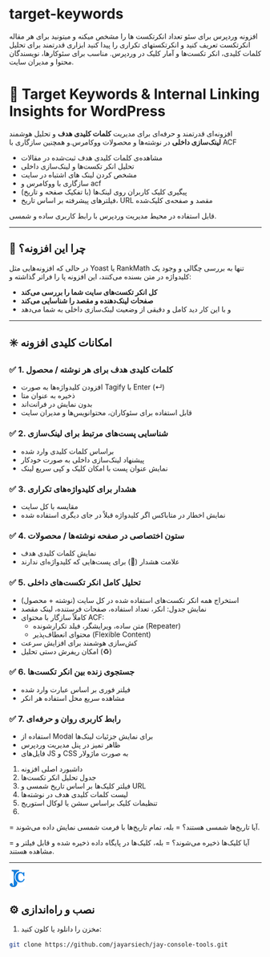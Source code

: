 # target-keywords
افزونه وردپرس برای سئو تعداد انکرتکست ها را مشخص میکنه و میتونید برای هر مقاله انکرتکست تعریف کنید و انکرتکستهای تکراری را پیدا کنید
ابزاری قدرتمند برای تحلیل کلمات کلیدی، انکر تکست‌ها و آمار کلیک در وردپرس. مناسب برای سئوکارها، نویسندگان محتوا و مدیران سایت.

# 🎯 Target Keywords & Internal Linking Insights for WordPress

افزونه‌ای قدرتمند و حرفه‌ای برای مدیریت **کلمات کلیدی هدف** و تحلیل هوشمند **لینک‌سازی داخلی** در نوشته‌ها و محصولات ووکامرس.و همچنین سازگاری با ACF
- مشاهده‌ی کلمات کلیدی هدف ثبت‌شده در مقالات
- تحلیل انکر تکست‌ها و لینک‌سازی داخلی
- مشخص کردن لینک های اشتباه در سایت
- سازگاری با ووکامرس و acf
- پیگیری کلیک کاربران روی لینک‌ها (با تفکیک صفحه و تاریخ)
- فیلترهای پیشرفته بر اساس تاریخ، URL مقصد و صفحه‌ی کلیک‌شده

قابل استفاده در محیط مدیریت وردپرس با رابط کاربری ساده و شمسی.

---

## 🚀 چرا این افزونه؟

در حالی که افزونه‌هایی مثل Yoast یا RankMath تنها به بررسی چگالی و وجود یک کلیدواژه در متن بسنده می‌کنند، این افزونه پا را فراتر گذاشته و:
- **کل انکر تکست‌های سایت شما را بررسی می‌کند**
- **صفحات لینک‌دهنده و مقصد را شناسایی می‌کند**
- و با این کار دید کامل و دقیقی از وضعیت لینک‌سازی داخلی به شما می‌دهد

---

## ✳️ امکانات کلیدی افزونه

### ✅ 1. کلمات کلیدی هدف برای هر نوشته / محصول
- افزودن کلیدواژه‌ها به صورت Tagify با Enter (↵)
- ذخیره به عنوان متا
- بدون نمایش در فرانت‌اند
- قابل استفاده برای سئوکاران، محتوانویس‌ها و مدیران سایت

### ✅ 2. شناسایی پست‌های مرتبط برای لینک‌سازی
- براساس کلمات کلیدی وارد شده
- پیشنهاد لینک‌سازی داخلی به صورت خودکار
- نمایش عنوان پست با امکان کلیک و کپی سریع لینک

### ✅ 3. هشدار برای کلیدواژه‌های تکراری
- مقایسه با کل سایت
- نمایش اخطار در متاباکس اگر کلیدواژه قبلاً در جای دیگری استفاده شده

### ✅ 4. ستون اختصاصی در صفحه نوشته‌ها / محصولات
- نمایش کلمات کلیدی هدف
- علامت هشدار (🔴) برای پست‌هایی که کلیدواژه‌ای ندارند

### ✅ 5. تحلیل کامل انکر تکست‌های داخلی
- استخراج همه انکر تکست‌های استفاده شده در کل سایت (نوشته + محصول)
- نمایش جدول: انکر، تعداد استفاده، صفحات فرستنده، لینک مقصد
- کاملاً سازگار با محتوای ACF:
  - متن ساده، ویرایشگر، فیلد تکرارشونده (Repeater)
  - محتوای انعطاف‌پذیر (Flexible Content)
- کش‌سازی هوشمند برای افزایش سرعت
- امکان ریفرش دستی تحلیل (♻️)

### ✅ 6. جستجوی زنده بین انکر تکست‌ها
- فیلتر فوری بر اساس عبارت وارد شده
- مشاهده سریع محل استفاده هر انکر

### ✅ 7. رابط کاربری روان و حرفه‌ای
- استفاده از Modal برای نمایش جزئیات لینک‌ها
- ظاهر تمیز در پنل مدیریت وردپرس
- فایل‌های JS و CSS به صورت ماژولار


1. داشبورد اصلی افزونه
2. جدول تحلیل انکر تکست‌ها
3. فیلتر کلیک‌ها بر اساس تاریخ شمسی و URL
4. لیست کلمات کلیدی هدف در نوشته‌ها
5. تنظیمات کلیک براساس سشن یا لوکال استوریج
6. 
= آیا تاریخ‌ها شمسی هستند؟ =
بله، تمام تاریخ‌ها با فرمت شمسی نمایش داده می‌شوند.

= آیا کلیک‌ها ذخیره می‌شوند؟ =
بله، کلیک‌ها در پایگاه داده ذخیره شده و قابل فیلتر و مشاهده هستند.

---
![alt text](./assets/jayconsoletools32.png)


## ⚙️ نصب و راه‌اندازی

1. مخزن را دانلود یا کلون کنید:
```bash
git clone https://github.com/jayarsiech/jay-console-tools.git
